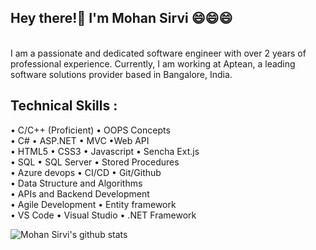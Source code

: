 ## Hey there!👋 I'm Mohan Sirvi 😄😄😄
<br />
I am a passionate and dedicated software engineer with over 2 years of professional experience. Currently, I am working at Aptean, a leading software solutions provider based in Bangalore, India.

## Technical Skills :
• C/C++ (Proficient) • OOPS Concepts
<br />
• C# • ASP.NET • MVC •Web API
<br />
• HTML5 • CSS3 • Javascript • Sencha Ext.js
<br />
• SQL • SQL Server • Stored Procedures
<br />
• Azure devops • CI/CD • Git/Github
<br />
• Data Structure and Algorithms
<br />
• APIs and Backend Development
<br />
• Agile Development • Entity framework
<br />
• VS Code • Visual Studio • .NET Framework
<br />

![Mohan Sirvi's github stats](https://github-readme-stats.vercel.app/api?username=mohansirvi&show_icons=true&hide_border=true)

<!--
<a href="https://github.com/rockstarCSE057/Line-Encoding">
  <img align="left" src="https://github-readme-stats.vercel.app/api/pin/?username=mohansirvi&repo=Line-Encoding" />
</a>

<a href="https://github.com/rockstarCSE057/Mini-Tic-Tac-Toe">
  <img align="right" src="https://github-readme-stats.vercel.app/api/pin/?username=mohansirvi&repo=Mini-Tic-Tac-Toe" />
</a>




**Mohan** is a ✨ _special_ ✨ repository because its `README.md` (this file) appears on your GitHub profile.

Here are some ideas to get you started:

- 🔭 I’m currently working on 

- 👯 I’m looking to collaborate on ...

- 🤔 I’m looking for help with ...

- 💬 Ask me about ...

- 📫 How to reach me: ... mohansirvi999@gmail.com

- 😄 Pronouns: ...

- ⚡ Fun fact: ...
-->

